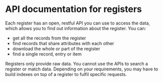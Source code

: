 # API documentation for registers

Each register has an open, restful API you can use to access the data, which allows you to find out information about the register. You can:

* get all the records from the register
* find records that share attributes with each other
* download the whole or part of the register
* find a single record, entry or item

Registers only provide raw data. You cannot use the APIs to search a register or match data. Depending on your requirements, you may have to build indexes on top of a register to fulfil specific requests.
